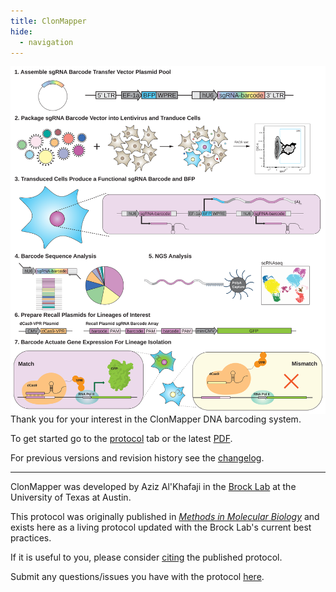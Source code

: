 ```yaml
---
title: ClonMapper
hide:
  - navigation
---
```


<!-- this additional css hides the title -->
<style>
  .md-typeset h1,
  .md-content__button {
    display: none;
  }
</style>

<img src="assets/svg/clonmapper.svg" width='600' style='background-color: white;' align="left">

Thank you for your interest in the ClonMapper DNA barcoding system.

To get started go to the [protocol](protocol.md) tab or the latest [PDF](./pdf/latest).

For previous versions and revision history see the [changelog](changelog.md).

---

ClonMapper was developed by Aziz Al'Khafaji in the [Brock Lab](https://brocklab.com)
at the University of Texas at Austin.

This protocol was originally published in [*Methods in Molecular Biology*](https://doi.org/10.1007/978-1-0716-1811-0_8)
and exists here as a living protocol updated with the Brock Lab's current best practices.

If it is useful to you, please consider [citing](citation.md) the published protocol.

Submit any questions/issues you have with the protocol [here](https://github.com/brocklab/clonmapper/issues).

